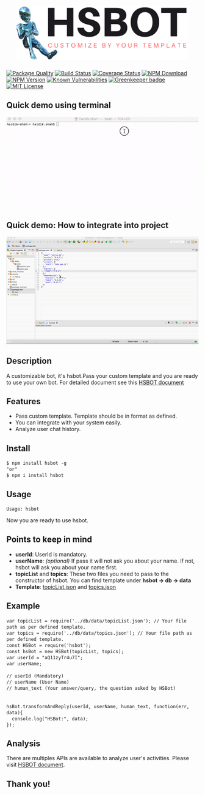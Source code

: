 <h1 align="center">
  <img width="450" src="./docs/img/hsbot_logo_transparent.png" alt="hsbot.js">
  <br>
</h1>

[![Package Quality](http://npm.packagequality.com/shield/hsbot.svg?style=plastic)](http://packagequality.com/#?package=hsbot)
[![Build Status](https://travis-ci.org/hrdk108/hsbot.svg?style=plastic)](https://travis-ci.org/hrdk108/hsbot)
[![Coverage Status](https://img.shields.io/coveralls/github/hrdk108/hsbot.svg?branch=master&style=plastic)](https://coveralls.io/github/hrdk108/hsbot?branch=master) [![NPM Download](https://img.shields.io/npm/dt/hsbot.svg?style=plastic)](https://www.npmjs.com/package/hsbot)
[![NPM Version](https://img.shields.io/npm/v/hsbot.svg?style=plastic)](https://www.npmjs.com/package/hsbot)
[![Known Vulnerabilities](https://snyk.io/test/github/hrdk108/hsbot/badge.svg?style=plastic)](https://snyk.io/test/github/hrdk108/hsbot)
[![Greenkeeper badge](https://badges.greenkeeper.io/hrdk108/hsbot.svg?style=plastic)](https://greenkeeper.io/)
[![MIT License](https://img.shields.io/badge/license-MIT-blue.svg?style=plastic)](https://github.com/hrdk108/hsbot/blob/master/LICENSE)

## Quick demo using terminal

![DEMO](./docs/img/hsbot_terminal_demo.gif)

## Quick demo: How to integrate into project
![DEMO](./docs/img/hsbot_project_demo.gif)

## Description

A customizable bot, it's hsbot.Pass your custom template and you are ready to use your own bot.
For detailed document see this [HSBOT document](https://hrdk108.github.io/hsbot/)

## Features

- Pass custom template. Template should be in format as defined.
- You can integrate with your system easily.
- Analyze user chat history.

## Install

```
$ npm install hsbot -g
"or"
$ npm i install hsbot
```
## Usage
```
Usage: hsbot
```
Now you are ready to use hsbot.

## Points to keep in mind

* __userId__: UserId is mandatory.
* __userName__: *(optional)* If pass it will not ask you about your name. If not, hsbot will ask you about your name first.
* __topicList__ and __topics__: These two files you need to pass to the constructor of hsbot. You can find template under __hsbot -> db -> data__
* __Template__: [topicList.json](https://github.com/hrdk108/hsbot/blob/master/db/data/topicList.json) and [topics.json](https://github.com/hrdk108/hsbot/blob/master/db/data/topics.json)

## Example

```
var topicList = require('../db/data/topicList.json'); // Your file path as per defined template.
var topics = require('../db/data/topics.json'); // Your file path as per defined template.
const HSBot = require('hsbot');
const hsBot = new HSBot(topicList, topics);
var userId = "aQ11zyTr4u7I";
var userName;
 
// userId (Mandatory)
// userName (User Name)
// human_text (Your answer/query, the question asked by HSBot)


hsBot.transformAndReply(userId, userName, human_text, function(err, data){
  console.log("HSBot:", data);
});

```

## Analysis
There are multiples APIs are available to analyze user's activities.
Please visit [HSBOT document](https://hrdk108.github.io/hsbot/).

## Thank you!